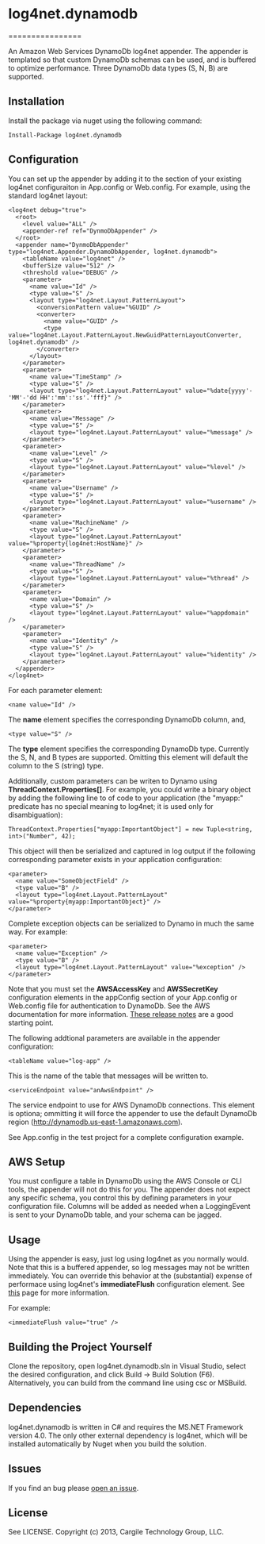 # log4net.dynamodb
================

An Amazon Web Services DynamoDb log4net appender. The appender is templated so that custom DynamoDb schemas can be used, 
and is buffered to optimize performance. Three DynamoDb data types (S, N, B) are supported.

## Installation
Install the package via nuget using the following command:
```
Install-Package log4net.dynamodb
```

## Configuration
You can set up the appender by adding it to the <appenders> section of your existing log4net configuraiton in App.config or Web.config. 
For example, using the standard log4net layout:
```
<log4net debug="true">
  <root>
    <level value="ALL" />
    <appender-ref ref="DynmoDbAppender" />
  </root>
  <appender name="DynmoDbAppender" type="log4net.Appender.DynamoDbAppender, log4net.dynamodb">
    <tableName value="log4net" />
    <bufferSize value="512" />
    <threshold value="DEBUG" />
    <parameter>
      <name value="Id" />
      <type value="S" />
      <layout type="log4net.Layout.PatternLayout">
        <conversionPattern value="%GUID" />
        <converter>
          <name value="GUID" />
          <type value="log4net.Layout.PatternLayout.NewGuidPatternLayoutConverter, log4net.dynamodb" />
        </converter>
      </layout>
    </parameter>
    <parameter>
      <name value="TimeStamp" />
      <type value="S" />
      <layout type="log4net.Layout.PatternLayout" value="%date{yyyy'-'MM'-'dd HH':'mm':'ss'.'fff}" />
    </parameter>
    <parameter>
      <name value="Message" />
      <type value="S" />
      <layout type="log4net.Layout.PatternLayout" value="%message" />
    </parameter>
    <parameter>
      <name value="Level" />
      <type value="S" />
      <layout type="log4net.Layout.PatternLayout" value="%level" />
    </parameter>
    <parameter>
      <name value="Username" />
      <type value="S" />
      <layout type="log4net.Layout.PatternLayout" value="%username" />
    </parameter>
    <parameter>
      <name value="MachineName" />
      <type value="S" />
      <layout type="log4net.Layout.PatternLayout" value="%property{log4net:HostName}" />
    </parameter>
    <parameter>
      <name value="ThreadName" />
      <type value="S" />
      <layout type="log4net.Layout.PatternLayout" value="%thread" />
    </parameter>
    <parameter>
      <name value="Domain" />
      <type value="S" />
      <layout type="log4net.Layout.PatternLayout" value="%appdomain" />
    </parameter>
    <parameter>
      <name value="Identity" />
      <type value="S" />
      <layout type="log4net.Layout.PatternLayout" value="%identity" />
    </parameter>
  </appender>
</log4net>
```

For each parameter element:

```
<name value="Id" />
```
The **name** element specifies the corresponding DynamoDb column, and,

```
<type value="S" />
```
The **type** element specifies the corresponding DynamoDb type. Currently the S, N, and B types are supported. Omitting this element 
will default the column to the S (string) type.

Additionally, custom parameters can be writen to Dynamo using **ThreadContext.Properties[]**. For example, you could write a binary 
object by adding the following line to of code to your application (the "myapp:" predicate has no special meaning to log4net; it is 
used only for disambiguation):
```
ThreadContext.Properties["myapp:ImportantObject"] = new Tuple<string, int>("Number", 42);
```

This object will then be serialized and captured in log output if the following corresponding parameter exists in your application 
configuration:
```
<parameter>
  <name value="SomeObjectField" />
  <type value="B" />
  <layout type="log4net.Layout.PatternLayout" value="%property{myapp:ImportantObject}" />
</parameter>
```

Complete exception objects can be serialized to Dynamo in much the same way. For example:
```
<parameter>
  <name value="Exception" />
  <type value="B" />
  <layout type="log4net.Layout.PatternLayout" value="%exception" />
</parameter>
```

Note that you must set the **AWSAccessKey** and **AWSSecretKey** configuration elements in the appConfig section of your App.config or 
Web.config file for authentication to DynamoDb. See the AWS documentation for more information. [These release notes](http://aws.amazon.com/releasenotes/.NET/7526512651260522) 
are a good starting point.

The following addtional parameters are available in the appender configuration:
```
<tableName value="log-app" />
```
This is the name of the table that messages will be written to.

```
<serviceEndpoint value="anAwsEndpoint" />
```
The service endpoint to use for AWS DynamoDb connections. This element is optiona; ommitting it will force the appender to use the default 
DynamoDb region (http://dynamodb.us-east-1.amazonaws.com).

See App.config in the test project for a complete configuration example.

## AWS Setup
You must configure a table in DynamoDb using the AWS Console or CLI tools, the appender will not do this for you. The appender does not expect  
any specific schema, you control this by defining parameters in your configuration file. Columns will be added as needed when a LoggingEvent is 
sent to your DynamoDb table, and your schema can be jagged.

## Usage 
Using the appender is easy, just log using log4net as you normally would. Note that this is a buffered appender, so log messages may not 
be written immediately. You can override this behavior at the (substantial) expense of performace using log4net's **immediateFlush** configuration 
element. See [this](http://logging.apache.org/log4net/release/sdk/log4net.Appender.TextWriterAppender.ImmediateFlush.html) page for more information.

For example:
```
<immediateFlush value="true" />
```

## Building the Project Yourself
Clone the repository, open log4net.dynamodb.sln in Visual Studio, select the desired configuration, and click Build -> 
Build Solution (F6). Alternatively, you can build from the command line using csc or MSBuild.

## Dependencies
log4net.dynamodb is written in C# and requires the MS.NET Framework version 4.0. The only other external dependency
is log4net, which will be installed automatically by Nuget when you build the solution.

## Issues
If you find an bug please [open an issue](https://github.com/kcargile/log4net.dynamodb/issues).

## License
See LICENSE. Copyright (c) 2013, Cargile Technology Group, LLC.
